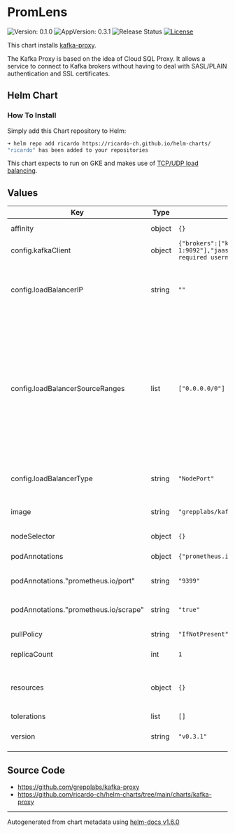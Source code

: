 # PromLens

![Version: 0.1.0](https://img.shields.io/badge/Version-0.1.0-informational?style=flat-square) ![AppVersion: 0.3.1](https://img.shields.io/badge/AppVersion-0.3.1-informational?style=flat-square) ![Release Status](https://github.com/ricardo-ch/helm-charts/workflows/Release%20Charts/badge.svg) [![License](https://img.shields.io/github/license/ricardo-ch/helm-charts)](https://github.com/ricardo-ch/helm-charts/blob/main/LICENSE)

This chart installs [kafka-proxy](https://github.com/grepplabs/kafka-proxy).

The Kafka Proxy is based on the idea of Cloud SQL Proxy. It allows a service to connect to Kafka brokers without having to deal with SASL/PLAIN authentication and SSL certificates.

## Helm Chart

### How To Install

Simply add this Chart repository to Helm:

```sh
➜ helm repo add ricardo https://ricardo-ch.github.io/helm-charts/
"ricardo" has been added to your repositories
```

This chart expects to run on GKE and makes use of [TCP/UDP load balancing](https://cloud.google.com/kubernetes-engine/docs/how-to/service-parameters).

## Values

| Key | Type | Default | Description |
|-----|------|---------|-------------|
| affinity | object | `{}` | Node affinity configuration |
| config.kafkaClient | object | `{"brokers":["kafka-0:9092","kafka-1:9092"],"jaas":"org.apache.kafka.common.security.plain.PlainLoginModule required username=\"username\" password=\"password\";"}` | Kafka client configuration |
| config.loadBalancerIP | string | `""` | Specifies an IP for the load balancers. If omitted, an ephemeral IP is assigned. |
| config.loadBalancerSourceRanges | list | `["0.0.0.0/0"]` | Configures optional firewall rules in GKE and in the VPC to only allow certain source ranges. If you omit this field, your Service accepts traffic from any IP address (0.0.0.0/0). |
| config.loadBalancerType | string | `"NodePort"` | Service Type, supported: LoadBalancer, NodePort |
| image | string | `"grepplabs/kafka-proxy"` | Kafka-proxy Container Image |
| nodeSelector | object | `{}` | A node selector label |
| podAnnotations | object | `{"prometheus.io/port":"9399","prometheus.io/scrape":"true"}` | Set a pod annotations |
| podAnnotations."prometheus.io/port" | string | `"9399"` | Set a Prometheus scrape port |
| podAnnotations."prometheus.io/scrape" | string | `"true"` | Set a flag to mark pod for scrapping |
| pullPolicy | string | `"IfNotPresent"` | Kubernetes PullPolicy |
| replicaCount | int | `1` | Number of replicas |
| resources | object | `{}` | Set kubernetes specific resource limits |
| tolerations | list | `[]` | A toleration |
| version | string | `"v0.3.1"` | Kafka-proxy Container Image Version |

## Source Code

* <https://github.com/grepplabs/kafka-proxy>
* <https://github.com/ricardo-ch/helm-charts/tree/main/charts/kafka-proxy>

----------------------------------------------
Autogenerated from chart metadata using [helm-docs v1.6.0](https://github.com/norwoodj/helm-docs/releases/v1.6.0)
